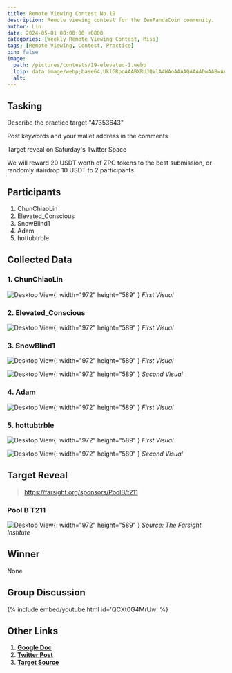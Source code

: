 ```yaml
---
title: Remote Viewing Contest No.19
description: Remote viewing contest for the ZenPandaCoin community.
author: Lin
date: 2024-05-01 00:00:00 +0800
categories: [Weekly Remote Viewing Contest, Miss]
tags: [Remote Viewing, Contest, Practice]
pin: false
image:
  path: /pictures/contests/19-elevated-1.webp
  lqip: data:image/webp;base64,UklGRpoAAABXRUJQVlA4WAoAAAAQAAAADwAABwAAQUxQSDIAAAARL0AmbZurmr57yyIiqE8oiG0bejIYEQTgqiDA9vqnsUSI6H+oAERp2HZ65qP/VIAWAFZQOCBCAAAA8AEAnQEqEAAIAAVAfCWkAALp8sF8rgRgAP7o9FDvMCkMde9PK7euH5M1m6VWoDXf2FkP3BqV0ZYbO6NA/VFIAAAA
  alt:
---
```


## Tasking

Describe the practice target "47353643"

Post keywords and your wallet address in the comments

Target reveal on Saturday's Twitter Space

We will reward 20 USDT worth of ZPC tokens to the best submission, or randomly #airdrop 10 USDT to 2 participants.


## Participants

1. ChunChiaoLin
2. Elevated_Conscious
3. SnowBlind1
4. Adam
5. hottubtrble


## Collected Data

### 1. ChunChiaoLin

![Desktop View](/pictures/contests/19-lin-1.webp){: width="972" height="589" }
_First Visual_

### 2. Elevated_Conscious

![Desktop View](/pictures/contests/19-elevated-1.webp){: width="972" height="589" }
_First Visual_

### 3. SnowBlind1

![Desktop View](/pictures/contests/19-snowblind-1.webp){: width="972" height="589" }
_First Visual_

![Desktop View](/pictures/contests/19-snowblind-2.webp){: width="972" height="589" }
_Second Visual_

### 4. Adam

![Desktop View](/pictures/contests/19-adam-1.webp){: width="972" height="589" }
_First Visual_

### 5. hottubtrble

![Desktop View](/pictures/contests/19-jeff-1.webp){: width="972" height="589" }
_First Visual_

![Desktop View](/pictures/contests/19-jeff-2.webp){: width="972" height="589" }
_Second Visual_


## Target Reveal

> https://farsight.org/sponsors/PoolB/t211


### Pool B T211

![Desktop View](/pictures/contests/19-target-1.webp){: width="972" height="589" }
_Source: The Farsight Institute_


## Winner

None


## Group Discussion

{% include embed/youtube.html id='QCXt0G4MrUw' %}


## Other Links

1. [**Google Doc**][Google Doc]
2. [**Twitter Post**][Twitter Post]
3. [**Target Source**][Target Source]


[Google Doc]: https://docs.google.com/document/d/1oflPUFEzomumULUZyS_VP_0nZOVyGoLhTqhnVeRBfZs/edit
[Twitter Post]: https://x.com/ZenPandaCoin/status/1785372152310681789
[Target Source]: https://farsight.org/sponsors/PoolB/jumbledpoollistB